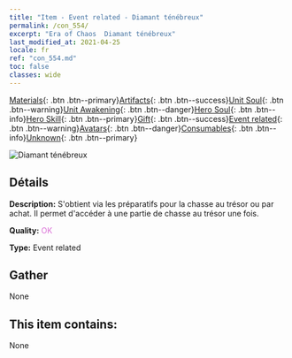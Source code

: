 ```yaml
---
title: "Item - Event related - Diamant ténébreux"
permalink: /con_554/
excerpt: "Era of Chaos  Diamant ténébreux"
last_modified_at: 2021-04-25
locale: fr
ref: "con_554.md"
toc: false
classes: wide
---
```

 [Materials](/ItemsFR/){: .btn .btn--primary}[Artifacts](/ItemsFR/Artifacts/){: .btn .btn--success}[Unit Soul](/ItemsFR/UnitSoul/){: .btn .btn--warning}[Unit Awakening](/ItemsFR/UnitAwakening/){: .btn .btn--danger}[Hero Soul](/ItemsFR/HeroSoul/){: .btn .btn--info}[Hero Skill](/ItemsFR/HeroSkill/){: .btn .btn--primary}[Gift](/ItemsFR/Gift/){: .btn .btn--success}[Event related](/ItemsFR/Events/){: .btn .btn--warning}[Avatars](/ItemsFR/Avatars/){: .btn .btn--danger}[Consumables](/ItemsFR/Consumables/){: .btn .btn--info}[Unknown](/ItemsFR/Unknown/){: .btn .btn--primary}

 ![Diamant ténébreux](/images/t/i_10040.png)

## Détails
 **Description:** S'obtient via les préparatifs pour la chasse au trésor ou par achat. Il permet d'accéder à une partie de chasse au trésor une fois.

 **Quality:** <span style="color: #DA70D6">OK</span>

 **Type:** Event related

## Gather

  None

## This item contains:

  None

